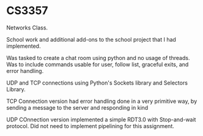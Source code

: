 # CS3357
Networks Class.

School work and additional add-ons to the school project that I had implemented.

Was tasked to create a chat room using python and no usage of threads. 
Was to include commands usable for user, follow list, graceful exits, and error handling. 

UDP and TCP connections using Python's Sockets library and Selectors Library.

TCP Connection version had error handling done in a very primitive way,
by sending a message to the server and responding in kind

UDP COnnection version implemented a simple RDT3.0 with Stop-and-wait protocol.
Did not need to implement pipelining for this assignment.
